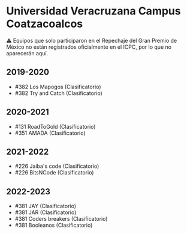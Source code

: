 # Universidad Veracruzana Campus Coatzacoalcos

:warning: Equipos que solo participaron en el Repechaje del Gran Premio de México no están registrados oficialmente en el ICPC, por lo que no aparecerán aquí.

## 2019-2020

- #382 Los Mapogos (Clasificatorio)
- #382 Try and Catch (Clasificatorio)

## 2020-2021

- #131 RoadToGold (Clasificatorio)
- #351 AMADA (Clasificatorio)

## 2021-2022

- #226 Jaiba's code (Clasificatorio)
- #226 BitsNCode (Clasificatorio)

## 2022-2023

- #381 JAY (Clasificatorio)
- #381 JAR (Clasificatorio)
- #381 Coders breakers (Clasificatorio)
- #381 Booleanos (Clasificatorio)


